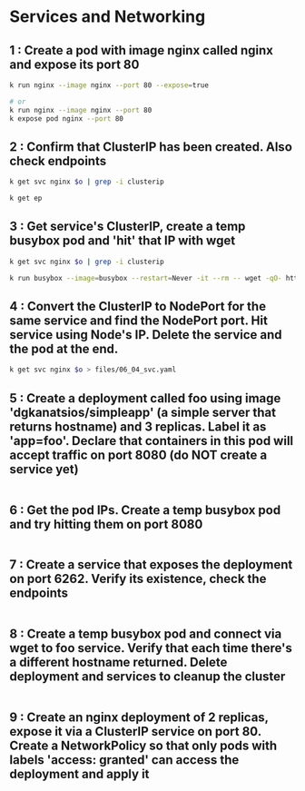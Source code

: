 # Services and Networking

## 1 : Create a pod with image nginx called nginx and expose its port 80

```bash
k run nginx --image nginx --port 80 --expose=true

# or
k run nginx --image nginx --port 80
k expose pod nginx --port 80
```

## 2 : Confirm that ClusterIP has been created. Also check endpoints

```bash
k get svc nginx $o | grep -i clusterip

k get ep
```

## 3 : Get service's ClusterIP, create a temp busybox pod and 'hit' that IP with wget

```bash
k get svc nginx $o | grep -i clusterip

k run busybox --image=busybox --restart=Never -it --rm -- wget -qO- http://10.96.128.56
```

## 4 : Convert the ClusterIP to NodePort for the same service and find the NodePort port. Hit service using Node's IP. Delete the service and the pod at the end.

```bash
k get svc nginx $o > files/06_04_svc.yaml
```

## 5 : Create a deployment called foo using image 'dgkanatsios/simpleapp' (a simple server that returns hostname) and 3 replicas. Label it as 'app=foo'. Declare that containers in this pod will accept traffic on port 8080 (do NOT create a service yet)

```bash
```

## 6 : Get the pod IPs. Create a temp busybox pod and try hitting them on port 8080

```bash
```

## 7 : Create a service that exposes the deployment on port 6262. Verify its existence, check the endpoints

```bash
```

## 8 : Create a temp busybox pod and connect via wget to foo service. Verify that each time there's a different hostname returned. Delete deployment and services to cleanup the cluster

```bash
```

## 9 : Create an nginx deployment of 2 replicas, expose it via a ClusterIP service on port 80. Create a NetworkPolicy so that only pods with labels 'access: granted' can access the deployment and apply it

```bash
```
